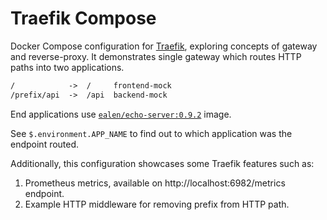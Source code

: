 # Traefik Compose

Docker Compose configuration for [Traefik](https://doc.traefik.io/traefik/), exploring concepts of gateway and
reverse-proxy. It demonstrates single gateway which routes HTTP paths into two applications.

```txt
/            ->  /     frontend-mock
/prefix/api  ->  /api  backend-mock
```

End applications use [`ealen/echo-server:0.9.2`](https://hub.docker.com/r/ealen/echo-server) image.

See `$.environment.APP_NAME` to find out to which application was the endpoint routed.

Additionally, this configuration showcases some Traefik features such as:

1. Prometheus metrics, available on http://localhost:6982/metrics endpoint.
2. Example HTTP middleware for removing prefix from HTTP path. 
